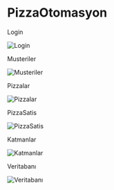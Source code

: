 # PizzaOtomasyon

Login

![Login](https://user-images.githubusercontent.com/96438298/233788200-819ca6bb-c989-4ae7-b069-55cf83a2d2f7.png)

Musteriler

![Musteriler](https://user-images.githubusercontent.com/96438298/233788220-316ffdcd-db84-4e38-b283-ffec733da897.png)

Pizzalar

![Pizzalar](https://user-images.githubusercontent.com/96438298/233788234-ea96ca7d-dabb-4eb5-9145-853c308b42eb.png)

PizzaSatis

![PizzaSatis](https://user-images.githubusercontent.com/96438298/233788245-9b5792f0-06e9-48b8-9d14-4dca33b31a9f.png)

Katmanlar

![Katmanlar](https://user-images.githubusercontent.com/96438298/233788271-1d32a8ce-32df-40b5-a3df-fd2c755077e7.png)

Veritabanı

![Veritabanı](https://user-images.githubusercontent.com/96438298/233788275-ab059cef-560f-46e0-bd3d-91069b17b921.png)
